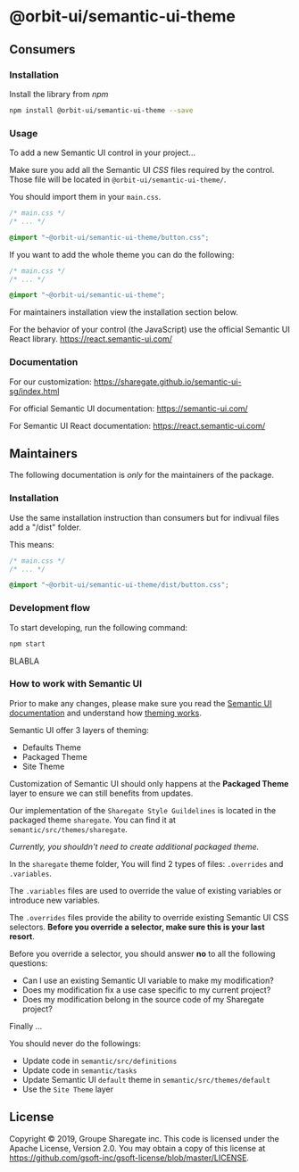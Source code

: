 # @orbit-ui/semantic-ui-theme

## Consumers

### Installation

Install the library from *npm*

```bash
npm install @orbit-ui/semantic-ui-theme --save
```

### Usage

To add a new Semantic UI control in your project...

Make sure you add all the Semantic UI *CSS* files required by the control. Those file will be located in `@orbit-ui/semantic-ui-theme/`.

You should import them in your `main.css`.

```css
/* main.css */
/* ... */

@import "~@orbit-ui/semantic-ui-theme/button.css";
```

If you want to add the whole theme you can do the following:

```css
/* main.css */
/* ... */

@import "~@orbit-ui/semantic-ui-theme";
```

For maintainers installation view the installation section below.

For the behavior of your control (the JavaScript) use the official Semantic UI React library. https://react.semantic-ui.com/

### Documentation

For our customization: https://sharegate.github.io/semantic-ui-sg/index.html

For official Semantic UI documentation: https://semantic-ui.com/

For Semantic UI React documentation: https://react.semantic-ui.com/

## Maintainers

The following documentation is _only_ for the maintainers of the package.

### Installation

Use the same installation instruction than consumers but for indivual files add a "/dist" folder.

This means:

```css
/* main.css */
/* ... */

@import "~@orbit-ui/semantic-ui-theme/dist/button.css";
```

### Development flow

To start developing, run the following command:

```bash
npm start
```

BLABLA

### How to work with Semantic UI 

Prior to make any changes, please make sure you read the [Semantic UI documentation](https://semantic-ui.com/) and understand how [theming works](https://semantic-ui.com/usage/theming.html).

Semantic UI offer 3 layers of theming:
- Defaults Theme
- Packaged Theme
- Site Theme

Customization of Semantic UI should only happens at the **Packaged Theme** layer to ensure we can still benefits from updates.

Our implementation of the `Sharegate Style Guildelines` is located in the packaged theme `sharegate`. You can find it at `semantic/src/themes/sharegate`.

_Currently, you shouldn't need to create additional packaged theme._

In the `sharegate` theme folder, You will find 2 types of files: `.overrides` and `.variables`.

The `.variables` files are used to override the value of existing variables or introduce new variables.

The `.overrides` files provide the ability to override existing Semantic UI CSS selectors. **Before you override a selector, make sure this is your last resort**.

Before you override a selector, you should answer **no** to all the following questions:
- Can I use an existing Semantic UI variable to make my modification?
- Does my modification fix a use case specific to my current project? 
- Does my modification belong in the source code of my Sharegate project?

Finally ...

You should never do the followings:
- Update code in `semantic/src/definitions`
- Update code in `semantic/tasks`
- Update Semantic UI `default` theme in `semantic/src/themes/default`
- Use the `Site Theme` layer

## License

Copyright © 2019, Groupe Sharegate inc. This code is licensed under the Apache License, Version 2.0. You may obtain a copy of this license at https://github.com/gsoft-inc/gsoft-license/blob/master/LICENSE.
